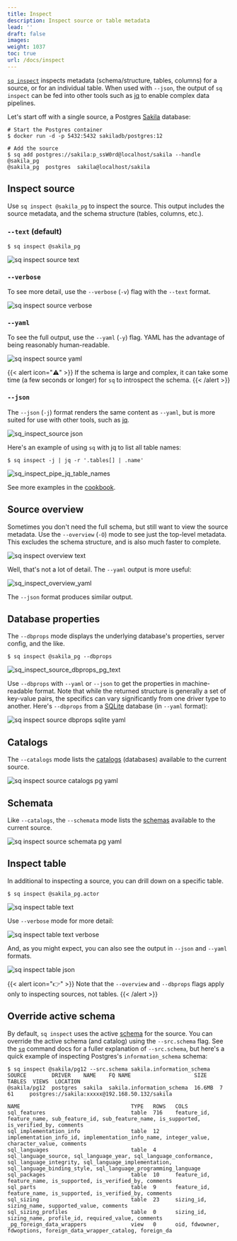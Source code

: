 ```yaml
---
title: Inspect
description: Inspect source or table metadata
lead: ''
draft: false
images:
weight: 1037
toc: true
url: /docs/inspect
---
```

[`sq inspect`](/docs/cmd/inspect) inspects metadata (schema/structure, tables, columns) for a source,
or for an individual table. When used with `--json`, the output of `sq inspect` can
be fed into other tools such as [jq](https://jqlang.github.io/jq/) to enable complex data pipelines.

Let's start off with a single source, a Postgres [Sakila](/docs/develop/sakila/) database:

```shell
# Start the Postgres container
$ docker run -d -p 5432:5432 sakiladb/postgres:12

# Add the source
$ sq add postgres://sakila:p_ssW0rd@localhost/sakila --handle @sakila_pg
@sakila_pg  postgres  sakila@localhost/sakila
```

## Inspect source

Use `sq inspect @sakila_pg` to inspect the source. This output includes the source
metadata, and the schema structure (tables, columns, etc.).

### `--text` (default)

```shell
$ sq inspect @sakila_pg
```
![sq inspect source text](sq_inspect_source_text.png)

### `--verbose`

To see more detail, use the `--verbose` (`-v`) flag with the `--text` format.

![sq inspect source verbose](sq_inspect_source_text_verbose.png)

### `--yaml`

To see the full output, use the `--yaml` (`-y`) flag. YAML has the advantage
of being reasonably human-readable.

![sq inspect source yaml](sq_inspect_source_yaml.png)

{{< alert icon="⚠️" >}}
If the schema is large and complex, it can take some time (a few seconds or longer)
for `sq` to introspect the schema.
{{< /alert >}}

### `--json`

The `--json` (`-j`) format renders the same content as `--yaml`, but is more
suited for use with other tools, such as [jq](https://jqlang.github.io/jq/).

![sq_inspect_source json](sq_inspect_source_json.png)

Here's an example of using `sq` with jq to list all table names:

```shell
$ sq inspect -j | jq -r '.tables[] | .name'
```

![sq_inspect_pipe_jq_table_names](sq_inspect_pipe_jq_table_names.png)

See more examples in the [cookbook](/docs/cookbook).

## Source overview

Sometimes you don't need the full schema, but still want to view the source
metadata. Use the `--overview` (`-O`) mode to see just the top-level metadata.
This excludes the schema structure, and is also much faster to complete.


![sq inspect overview text](sq_inspect_source_overview_text.png)

Well, that's not a lot of detail. The `--yaml` output is more useful:

![sq_inspect_overview_yaml](sq_inspect_source_overview_yaml.png)

The `--json` format produces similar output.

## Database properties

The `--dbprops` mode displays the underlying database's properties, server config,
and the like.

```shell
$ sq inspect @sakila_pg --dbprops
```

![sq_inspect_source_dbprops_pg_text](sq_inspect_source_dbprops_pg_text.png)

Use `--dbprops` with `--yaml` or `--json` to get the properties in machine-readable
format. Note that while the returned structure is generally a set of key-value
pairs, the specifics can vary significantly from one driver type to another.
Here's `--dbprops` from a [SQLite](/docs/drivers/sqlite/) database (in `--yaml` format):

![sq inspect source dbprops sqlite yaml](sq_inspect_source_dbprops_sqlite_yaml.png)

## Catalogs

The `--catalogs` mode lists the [catalogs](/docs/concepts#schema--catalog) (databases)
available to the current source.

![sq inspect source catalogs pg yaml](sq_inspect_source_catalogs_yaml.png)

## Schemata

Like `--catalogs`, the `--schemata` mode lists the [schemas](/docs/concepts#schema--catalog)
available to the current source.

![sq inspect source schemata pg yaml](sq_inspect_source_schemata_yaml.png)


## Inspect table

In additional to inspecting a source, you can drill down on a specific table.

```shell
$ sq inspect @sakila_pg.actor
```
![sq inspect table text](sq_inspect_table_text.png)

Use `--verbose` mode for more detail:

![sq inspect table text verbose](sq_inspect_table_text_verbose.png)

And, as you might expect, you can also see the output in `--json` and `--yaml` formats.

![sq inspect table json](sq_inspect_table_json.png)

{{< alert icon="👉" >}}
Note that the `--overview` and `--dbprops` flags apply only to inspecting sources,
not tables.
{{< /alert >}}

## Override active schema

By default, `sq inspect` uses the active [schema](/docs/concepts#schema--catalog)
for the source. You can override the active schema (and catalog)
using the `--src.schema` flag. See the [`sq`](/docs/cmd/sq#override-active-schema) command docs
for a fuller explanation of `--src.schema`, but here's a quick example of
inspecting Postgres's `information_schema` schema:

```shell
$ sq inspect @sakila/pg12 --src.schema sakila.information_schema
SOURCE        DRIVER    NAME    FQ NAME                    SIZE    TABLES  VIEWS  LOCATION
@sakila/pg12  postgres  sakila  sakila.information_schema  16.6MB  7       61     postgres://sakila:xxxxx@192.168.50.132/sakila

NAME                                   TYPE   ROWS   COLS
sql_features                           table  716    feature_id, feature_name, sub_feature_id, sub_feature_name, is_supported, is_verified_by, comments
sql_implementation_info                table  12     implementation_info_id, implementation_info_name, integer_value, character_value, comments
sql_languages                          table  4      sql_language_source, sql_language_year, sql_language_conformance, sql_language_integrity, sql_language_implementation, sql_language_binding_style, sql_language_programming_language
sql_packages                           table  10     feature_id, feature_name, is_supported, is_verified_by, comments
sql_parts                              table  9      feature_id, feature_name, is_supported, is_verified_by, comments
sql_sizing                             table  23     sizing_id, sizing_name, supported_value, comments
sql_sizing_profiles                    table  0      sizing_id, sizing_name, profile_id, required_value, comments
_pg_foreign_data_wrappers              view   0      oid, fdwowner, fdwoptions, foreign_data_wrapper_catalog, foreign_da
```
